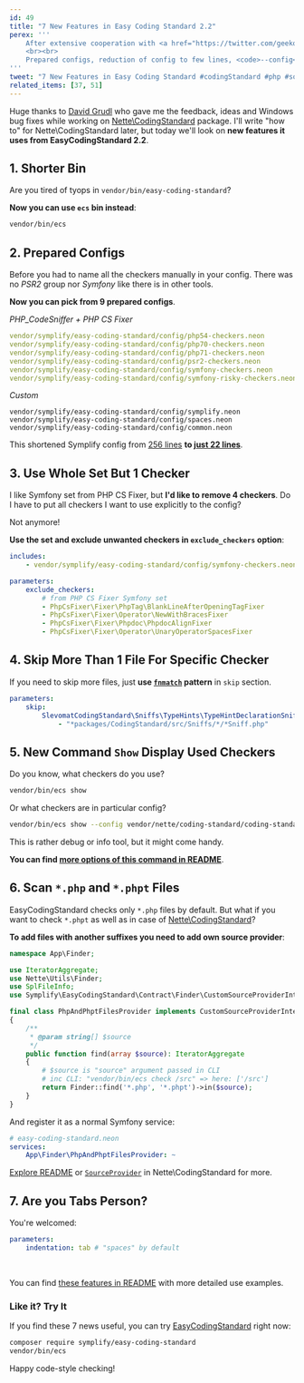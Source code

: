 ```yaml
---
id: 49
title: "7 New Features in Easy Coding Standard 2.2"
perex: '''
    After extensive cooperation with <a href="https://twitter.com/geekovo/status/885152407948333056">David Grudl on Nette\CodingStandard</a> EasyCodingStandard got new features, that <strong>moved the project to completely new level of comfort</strong>.
    <br><br>
    Prepared configs, reduction of config to few lines, <code>--config</code> option and more.
'''
tweet: "7 New Features in Easy Coding Standard #codingStandard #php #solid"
related_items: [37, 51]
---
```


Huge thanks to [David Grudl](https://github.com/dg) who gave me the feedback, ideas and Windows bug fixes while working on [Nette\CodingStandard](https://github.com/nette/coding-standard) package. I'll write "how to" for Nette\CodingStandard later, but today we'll look on **new features it uses from EasyCodingStandard 2.2**.

## 1. Shorter Bin

Are you tired of tyops in `vendor/bin/easy-coding-standard`?

**Now you can use `ecs` bin instead**:

```bash
vendor/bin/ecs
```


## 2. Prepared Configs

Before you had to name all the checkers manually in your config. There was no *PSR2* group nor *Symfony* like there is in other tools.

**Now you can pick from 9 prepared configs**.

*PHP_CodeSniffer + PHP CS Fixer*

```yaml
vendor/symplify/easy-coding-standard/config/php54-checkers.neon
vendor/symplify/easy-coding-standard/config/php70-checkers.neon
vendor/symplify/easy-coding-standard/config/php71-checkers.neon
vendor/symplify/easy-coding-standard/config/psr2-checkers.neon
vendor/symplify/easy-coding-standard/config/symfony-checkers.neon
vendor/symplify/easy-coding-standard/config/symfony-risky-checkers.neon
```

*Custom*

```
vendor/symplify/easy-coding-standard/config/symplify.neon
vendor/symplify/easy-coding-standard/config/spaces.neon
vendor/symplify/easy-coding-standard/config/common.neon
```

This shortened Symplify config from [256 lines](https://github.com/Symplify/Symplify/blob/v2.0.0/easy-coding-standard.neon#L1-L256) **to [just 22 lines](https://github.com/Symplify/Symplify/blob/458082a5d534182e4ad723958c417399442abc82/easy-coding-standard.neon#L1-L22)**.


## 3. Use Whole Set But 1 Checker

I like Symfony set from PHP CS Fixer, but **I'd like to remove 4 checkers**. Do I have to put all checkers I want to use explicitly to the config?

Not anymore!

**Use the set and exclude unwanted checkers in `exclude_checkers` option**:

```yaml
includes:
    - vendor/symplify/easy-coding-standard/config/symfony-checkers.neon

parameters:
    exclude_checkers:
        # from PHP CS Fixer Symfony set
        - PhpCsFixer\Fixer\PhpTag\BlankLineAfterOpeningTagFixer
        - PhpCsFixer\Fixer\Operator\NewWithBracesFixer
        - PhpCsFixer\Fixer\Phpdoc\PhpdocAlignFixer
        - PhpCsFixer\Fixer\Operator\UnaryOperatorSpacesFixer
```


## 4. Skip More Than 1 File For Specific Checker

If you need to skip more files, just **use [`fnmatch`](https://php.net/manual/en/function.fnmatch.php) pattern** in `skip` section.

```yaml
parameters:
    skip:
        SlevomatCodingStandard\Sniffs\TypeHints\TypeHintDeclarationSniff:
            - "*packages/CodingStandard/src/Sniffs/*/*Sniff.php"
```


## 5. New Command `Show` Display Used Checkers

Do you know, what checkers do you use?

```bash
vendor/bin/ecs show
```

Or what checkers are in particular config?

```bash
vendor/bin/ecs show --config vendor/nette/coding-standard/coding-standard-php71.neon
```

This is rather debug or info tool, but it might come handy.

**You can find [more options of this command in README](https://github.com/Symplify/EasyCodingStandard#show-command-to-display-all-checkers)**.


## 6. Scan `*.php` and `*.phpt` Files

EasyCodingStandard checks only `*.php` files by default. But what if you want to check `*.phpt` as well as in case of [Nette\CodingStandard](https://github.com/nette/coding-standard)?

**To add files with another suffixes you need to add own source provider**:

```php
namespace App\Finder;

use IteratorAggregate;
use Nette\Utils\Finder;
use SplFileInfo;
use Symplify\EasyCodingStandard\Contract\Finder\CustomSourceProviderInterface;

final class PhpAndPhptFilesProvider implements CustomSourceProviderInterface
{
    /**
     * @param string[] $source
     */
    public function find(array $source): IteratorAggregate
    {
        # $source is "source" argument passed in CLI
        # inc CLI: "vendor/bin/ecs check /src" => here: ['/src']
        return Finder::find('*.php', '*.phpt')->in($source);
    }
}
```

And register it as a normal Symfony service:

```yaml
# easy-coding-standard.neon
services:
    App\Finder\PhpAndPhptFilesProvider: ~
```

[Explore README](https://github.com/Symplify/EasyCodingStandard#do-you-need-to-include-tests-php-inc-or-phpt-files) or [`SourceProvider`](https://github.com/nette/coding-standard/blob/2f935070b82fbe4b1da8e564a8dc6dcb9bbeca25/src/Finder/SourceProvider.php) in Nette\CodingStandard for more.


## 7. Are you Tabs Person?

You're welcomed:

```yaml
parameters:
    indentation: tab # "spaces" by default
```


<br>

You can find [these features in README](https://github.com/Symplify/EasyCodingStandard) with more detailed use examples.


### Like it? Try It

If you find these 7 news useful, you can try [EasyCodingStandard](https://github.com/Symplify/EasyCodingStandard) right now:


```bash
composer require symplify/easy-coding-standard
vendor/bin/ecs
```

Happy code-style checking!
